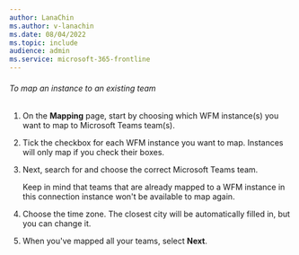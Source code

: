 ```yaml
---
author: LanaChin
ms.author: v-lanachin
ms.date: 08/04/2022
ms.topic: include
audience: admin
ms.service: microsoft-365-frontline
---
```

###### To map an instance to an existing team

1. On the **Mapping** page, start by choosing which WFM instance(s) you want to map to Microsoft Teams team(s).
1. Tick the checkbox for each WFM instance you want to map. Instances will only map if you check their boxes.
1. Next, search for and choose the correct Microsoft Teams team.

    Keep in mind that teams that are already mapped to a WFM instance in this connection instance won't be available to map again.
1. Choose the time zone. The closest city will be automatically filled in, but you can change it.
1. When you've mapped all your teams, select **Next**.
